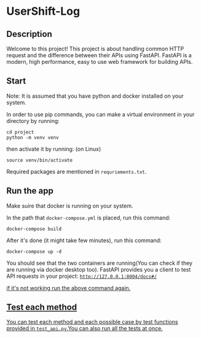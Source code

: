 # UserShift-Log

## Description
Welcome to this project! This project is about handling common HTTP request and the difference between their APIs using FastAPI.
FastAPI is a modern, high performance, easy to use web framework for building APIs.

## Start

Note: It is assumed that you have python and docker installed on your system.

In order to use pip commands, you can make a virtual environment in your directory by running:

    cd project
    python -m venv venv
    
then activate it by running: (on Linux)

    source venv/bin/activate
    
Required packages are mentioned in `requriements.txt`.

    
## Run the app

 Make suire that docker is running on your system.

In the path that `docker-compose.yml` is placed, run this command:

    docker-compose build
    
After it's done (it might take few minutes), run this command:

    docker-compose up -d
    
You should see that the two containers are running(You can check if they are running via docker desktop too).
FastAPI provides you a client to test API requests in your project: <a href="http://127.0.0.1:8004/docs#/">`http://127.0.0.1:8004/docs#/`

if it's not working run the above command again.

## Test each method

You can test each method and each possible case by test functions provided in `test_api.py`.You can also run all the tests at once.

